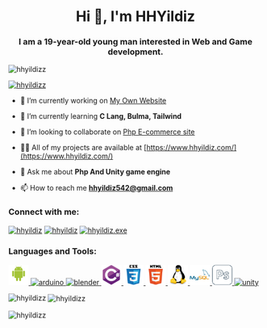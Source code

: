 <h1 align="center">Hi 👋, I'm HHYildiz</h1>
<h3 align="center">I am a 19-year-old young man interested in Web and Game development.</h3>

<p align="left"> <img src="https://komarev.com/ghpvc/?username=hhyildizz&label=Profile%20views&color=0e75b6&style=flat" alt="hhyildizz" /> </p>

<p align="left"> <a href="https://github.com/ryo-ma/github-profile-trophy"><img src="https://github-profile-trophy.vercel.app/?username=hhyildizz" alt="hhyildizz" /></a> </p>

- 🔭 I’m currently working on [My Own Website](https://www.hhyildiz.com/)

- 🌱 I’m currently learning **C Lang, Bulma, Tailwind**

- 👯 I’m looking to collaborate on [Php E-commerce site](example.net)

- 👨‍💻 All of my projects are available at [https://www.hhyildiz.com/](https://www.hhyildiz.com/)

- 💬 Ask me about **Php And Unity game engine**

- 📫 How to reach me **hhyildiz542@gmail.com**

<h3 align="left">Connect with me:</h3>
<p align="left">
<a href="https://codepen.io/hhyildiz" target="blank"><img align="center" src="https://raw.githubusercontent.com/rahuldkjain/github-profile-readme-generator/master/src/images/icons/Social/codepen.svg" alt="hhyildiz" height="30" width="40" /></a>
<a href="https://dev.to/hhyildiz" target="blank"><img align="center" src="https://raw.githubusercontent.com/rahuldkjain/github-profile-readme-generator/master/src/images/icons/Social/devto.svg" alt="hhyildiz" height="30" width="40" /></a>
<a href="https://instagram.com/hhyildiz.exe" target="blank"><img align="center" src="https://raw.githubusercontent.com/rahuldkjain/github-profile-readme-generator/master/src/images/icons/Social/instagram.svg" alt="hhyildiz.exe" height="30" width="40" /></a>
</p>

<h3 align="left">Languages and Tools:</h3>
<p align="left"> <a href="https://developer.android.com" target="_blank" rel="noreferrer"> <img src="https://raw.githubusercontent.com/devicons/devicon/master/icons/android/android-original-wordmark.svg" alt="android" width="40" height="40"/> </a> <a href="https://www.arduino.cc/" target="_blank" rel="noreferrer"> <img src="https://cdn.worldvectorlogo.com/logos/arduino-1.svg" alt="arduino" width="40" height="40"/> </a> <a href="https://www.blender.org/" target="_blank" rel="noreferrer"> <img src="https://download.blender.org/branding/community/blender_community_badge_white.svg" alt="blender" width="40" height="40"/> </a> <a href="https://www.w3schools.com/cs/" target="_blank" rel="noreferrer"> <img src="https://raw.githubusercontent.com/devicons/devicon/master/icons/csharp/csharp-original.svg" alt="csharp" width="40" height="40"/> </a> <a href="https://www.w3schools.com/css/" target="_blank" rel="noreferrer"> <img src="https://raw.githubusercontent.com/devicons/devicon/master/icons/css3/css3-original-wordmark.svg" alt="css3" width="40" height="40"/> </a> <a href="https://www.w3.org/html/" target="_blank" rel="noreferrer"> <img src="https://raw.githubusercontent.com/devicons/devicon/master/icons/html5/html5-original-wordmark.svg" alt="html5" width="40" height="40"/> </a> <a href="https://www.linux.org/" target="_blank" rel="noreferrer"> <img src="https://raw.githubusercontent.com/devicons/devicon/master/icons/linux/linux-original.svg" alt="linux" width="40" height="40"/> </a> <a href="https://www.mysql.com/" target="_blank" rel="noreferrer"> <img src="https://raw.githubusercontent.com/devicons/devicon/master/icons/mysql/mysql-original-wordmark.svg" alt="mysql" width="40" height="40"/> </a> <a href="https://www.photoshop.com/en" target="_blank" rel="noreferrer"> <img src="https://raw.githubusercontent.com/devicons/devicon/master/icons/photoshop/photoshop-line.svg" alt="photoshop" width="40" height="40"/> </a> <a href="https://unity.com/" target="_blank" rel="noreferrer"> <img src="https://www.vectorlogo.zone/logos/unity3d/unity3d-icon.svg" alt="unity" width="40" height="40"/> </a> </p>

<p><img align="left" src="https://github-readme-stats.vercel.app/api/top-langs?username=hhyildizz&show_icons=true&locale=en&layout=compact" alt="hhyildizz" /></p>

<p>&nbsp;<img align="center" src="https://github-readme-stats.vercel.app/api?username=hhyildizz&show_icons=true&locale=en" alt="hhyildizz" /></p>

<p><img align="center" src="https://github-readme-streak-stats.herokuapp.com/?user=hhyildizz&" alt="hhyildizz" /></p>
